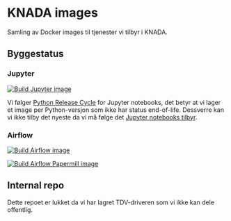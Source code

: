 # KNADA images

Samling av Docker images til tjenester vi tilbyr i KNADA.

## Byggestatus

### Jupyter

[![Build Jupyter image](https://github.com/navikt/knada-images/actions/workflows/jupyter.yaml/badge.svg)](https://github.com/navikt/knada-images/actions/workflows/jupyter.yaml)

Vi følger [Python Release Cycle](https://devguide.python.org/versions/) for Jupyter notebooks, det betyr at vi lager et image per Python-versjon som ikke har status end-of-life.
Dessverre kan vi ikke tilby det nyeste da vi må følge det [Jupyter notebooks tilbyr](https://hub.docker.com/r/jupyter/base-notebook/tags).


### Airflow

[![Build Airflow image](https://github.com/navikt/knada-images/actions/workflows/airflow.yaml/badge.svg)](https://github.com/navikt/knada-images/actions/workflows/airflow.yaml)

[![Build Airflow Papermill image](https://github.com/navikt/knada-images/actions/workflows/airflow_papermill.yaml/badge.svg)](https://github.com/navikt/knada-images/actions/workflows/airflow_papermill.yaml)

## Internal repo

Dette repoet er lukket da vi har lagret TDV-driveren som vi ikke kan dele offentlig.

